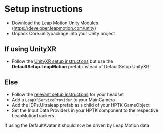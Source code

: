 # Setup instructions

- Download the Leap Motion Unity Modules (https://developer.leapmotion.com/unity)
- Unpack Core.unitypackage into your Unity project

## If using UnityXR
- Follow the [UnityXR setup instructions](https://jorge-jgnz94.gitbook.io/hptk/setup/basics) but use the **DefaultSetup.LeapMotion** prefab instead of DefaultSetup.UnityXR

## Else
- Follow the [relevant setup instructions](https://jorge-jgnz94.gitbook.io/hptk/setup) for your headset
- Add a `LeapXRServiceProvider` to your MainCamera
- Add the IDPs.Ultraleap prefab as a child of your HPTK GameObject
- Set the Input Data Providers in your HPTK component to the respective LeapMotionTrackers

If using the DefaultAvatar it should now be driven by Leap Motion data